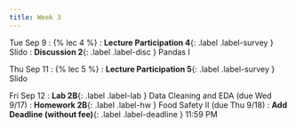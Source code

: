 ```yaml
---
title: Week 3
---
```


Tue Sep 9
: {% lec 4 %}
    <!-- : [Note 4](https://ds100.org/course-notes/pandas_3/pandas_3.html)/ -->
: **Lecture Participation 4**{: .label .label-survey } Slido
: **Discussion 2**{: .label .label-disc } Pandas I

Thu Sep 11
: {% lec 5 %}
    <!-- : [Note 5](https://ds100.org/course-notes/eda/eda.html) -->
: **Lecture Participation 5**{: .label .label-survey } Slido

Fri Sep 12
: **Lab 2B**{: .label .label-lab } Data Cleaning and EDA (due Wed 9/17)
: **Homework 2B**{: .label .label-hw } Food Safety II (due Thu 9/18)
: **Add Deadline (without fee)**{: .label .label-deadline } 11:59 PM
